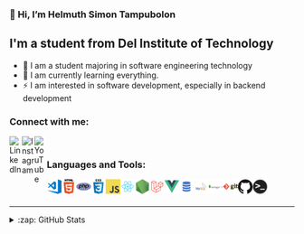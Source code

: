### 👋 Hi, I’m Helmuth Simon Tampubolon

## I'm a student from Del Institute of Technology
- 👯 I am a student majoring in software engineering technology
- 🌱 I am currently learning everything.
- ⚡ I am interested in software development, especially in backend development

### Connect with me:

[<img align="left" alt="LinkedIn" width="22px" src="https://cdn.jsdelivr.net/npm/simple-icons@v3/icons/linkedin.svg" />][linkedin]
[<img align="left" alt="Instagram" width="22px" src="https://cdn.jsdelivr.net/npm/simple-icons@v3/icons/instagram.svg" />][instagram]
[<img align="left" alt="YouTube" width="22px" src="https://cdn.jsdelivr.net/npm/simple-icons@v3/icons/youtube.svg" />][youtube]
<br />

### Languages and Tools:

<img align="left" alt="Visual Studio Code" width="26px" src="https://raw.githubusercontent.com/github/explore/80688e429a7d4ef2fca1e82350fe8e3517d3494d/topics/visual-studio-code/visual-studio-code.png" />
<img align="left" alt="HTML5" width="26px" src="https://raw.githubusercontent.com/github/explore/80688e429a7d4ef2fca1e82350fe8e3517d3494d/topics/html/html.png" />
<img align="left" alt="HTML5" width="26px" src="https://raw.githubusercontent.com/github/explore/80688e429a7d4ef2fca1e82350fe8e3517d3494d/topics/php/php.png" />
<img align="left" alt="CSS3" width="26px" src="https://raw.githubusercontent.com/github/explore/80688e429a7d4ef2fca1e82350fe8e3517d3494d/topics/css/css.png" />
<img align="left" alt="JavaScript" width="26px" src="https://raw.githubusercontent.com/github/explore/80688e429a7d4ef2fca1e82350fe8e3517d3494d/topics/javascript/javascript.png" />
<img align="left" alt="React" width="26px" src="https://raw.githubusercontent.com/github/explore/80688e429a7d4ef2fca1e82350fe8e3517d3494d/topics/react/react.png" />
<img align="left" alt="Node.js" width="26px" src="https://raw.githubusercontent.com/github/explore/80688e429a7d4ef2fca1e82350fe8e3517d3494d/topics/nodejs/nodejs.png" />
<img align="left" alt="React" width="26px" src="https://raw.githubusercontent.com/github/explore/80688e429a7d4ef2fca1e82350fe8e3517d3494d/topics/laravel/laravel.png" />
<img align="left" alt="Node.js" width="26px" src="https://raw.githubusercontent.com/github/explore/80688e429a7d4ef2fca1e82350fe8e3517d3494d/topics/vue/vue.png" />
<img align="left" alt="SQL" width="26px" src="https://raw.githubusercontent.com/github/explore/80688e429a7d4ef2fca1e82350fe8e3517d3494d/topics/sql/sql.png" />
<img align="left" alt="MySQL" width="26px" src="https://raw.githubusercontent.com/github/explore/80688e429a7d4ef2fca1e82350fe8e3517d3494d/topics/mysql/mysql.png" />
<img align="left" alt="MongoDB" width="26px" src="https://raw.githubusercontent.com/github/explore/80688e429a7d4ef2fca1e82350fe8e3517d3494d/topics/mongodb/mongodb.png" />
<img align="left" alt="Git" width="26px" src="https://raw.githubusercontent.com/github/explore/80688e429a7d4ef2fca1e82350fe8e3517d3494d/topics/git/git.png" />
<img align="left" alt="GitHub" width="26px" src="https://raw.githubusercontent.com/github/explore/78df643247d429f6cc873026c0622819ad797942/topics/github/github.png" />
<img align="left" alt="Terminal" width="26px" src="https://raw.githubusercontent.com/github/explore/80688e429a7d4ef2fca1e82350fe8e3517d3494d/topics/terminal/terminal.png" />

<br />
<br />

---

<details>
  <summary>:zap: GitHub Stats</summary>
  <br>
  
  ![Anurag's GitHub stats](https://github-readme-stats.vercel.app/api?username=helmuth12081999&show_icons=true&theme=radical)
  
  [![Readme Card](https://github-readme-stats.vercel.app/api/pin/?username=jansennn&repo=Plan-it-FE)](https://github.com/jansennn/Plan-it-FE) [![Readme Card](https://github-readme-stats.vercel.app/api/pin/?username=jansennn&repo=Plan-it-BE)](https://github.com/jansennn/Plan-it-BE)
  
  [![Readme Card](https://github-readme-stats.vercel.app/api/pin/?username=yeremia-dev&repo=project-deting)](https://github.com/yeremia-dev/project-deting) [![Readme Card](https://github-readme-stats.vercel.app/api/pin/?username=chandrasitinjak&repo=tobazone)](https://github.com/chandrasitinjak/tobazone)
  
   [![Readme Card](https://github-readme-stats.vercel.app/api/pin/?username=ucokpel1112&repo=PA-III-02-2020)](https://github.com/ucokpel1112/PA-III-02-2020)

</details>

[instagram]: https://www.instagram.com/helmuth.tampubolon/
[linkedin]: https://www.linkedin.com/in/helmuth-simon-tampubolon-18935717a/
[youtube]: https://www.youtube.com/channel/UCKJ9sNQdftbhhDwV0_GCZ5Q
